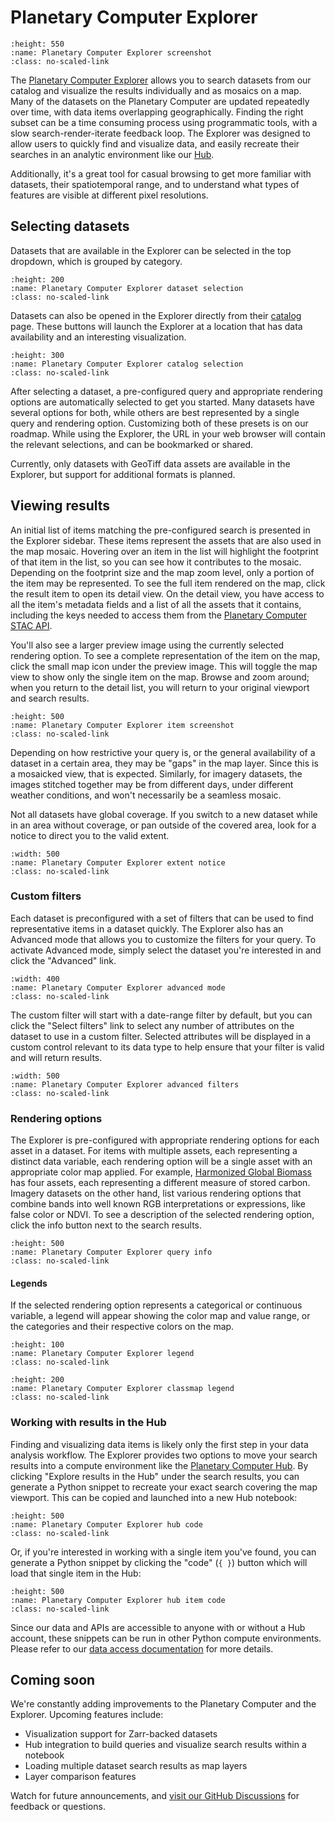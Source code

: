 # Planetary Computer Explorer

```{image} images/explorer-docs.jpg
:height: 550
:name: Planetary Computer Explorer screenshot
:class: no-scaled-link
```

The [Planetary Computer Explorer][1] allows you to search datasets from our
catalog and visualize the results individually and as mosaics on a map. Many of
the datasets on the Planetary Computer are updated repeatedly over time, with
data items overlapping geographically. Finding the right subset can be a time
consuming process using programmatic tools, with a slow search-render-iterate
feedback loop. The Explorer was designed to allow users to quickly find and
visualize data, and easily recreate their searches in an analytic environment
like our [Hub][pc-docs-hub].

Additionally, it's a great tool for casual browsing to get more familiar with
datasets, their spatiotemporal range, and to understand what types of
features are visible at different pixel resolutions.

## Selecting datasets

Datasets that are available in the Explorer can be selected in the top dropdown,
which is grouped by category.

```{image} images/explorer-ds.jpg
:height: 200
:name: Planetary Computer Explorer dataset selection
:class: no-scaled-link
```

Datasets can also be opened in the Explorer directly from their
[catalog][pc-catalog] page. These buttons will launch the Explorer at a
location that has data availability and an interesting visualization.

```{image} images/explorer-launch.jpg
:height: 300
:name: Planetary Computer Explorer catalog selection
:class: no-scaled-link
```

After selecting a dataset, a pre-configured query and appropriate rendering
options are automatically selected to get you started. Many datasets have
several options for both, while others are best represented by a single query
and rendering option. Customizing both of these presets is on our roadmap.
While using the Explorer, the URL in your web browser will contain the relevant
selections, and can be bookmarked or shared.

Currently, only datasets with GeoTiff data assets are available in the Explorer,
but support for additional formats is planned.

## Viewing results

An initial list of items matching the pre-configured search is presented in the
Explorer sidebar. These items represent the assets that are also used in the map
mosaic. Hovering over an item in the list will highlight the footprint of that
item in the list, so you can see how it contributes to the mosaic. Depending on
the footprint size and the map zoom level, only a portion of the item may be
represented. To see the full item rendered on the map, click the result item to
open its detail view. On the detail view, you have access to all the item's
metadata fields and a list of all the assets that it contains, including the
keys needed to access them from the [Planetary Computer STAC API][pc-docs-api].

You'll also see a larger preview image using the currently selected rendering
option. To see a complete representation of the item on the map, click the small
map icon under the preview image. This will toggle the map view to show only the
single item on the map. Browse and zoom around; when you return to the detail
list, you will return to your original viewport and search results.

```{image} images/explorer-item.png
:height: 500
:name: Planetary Computer Explorer item screenshot
:class: no-scaled-link
```

Depending on how restrictive your query is, or the general availability of
a dataset in a certain area, they may be "gaps" in the map layer. Since this is
a mosaicked view, that is expected. Similarly, for imagery datasets, the images
stitched together may be from different days, under different weather
conditions, and won't necessarily be a seamless mosaic.

Not all datasets have global coverage. If you switch to a new dataset while in
an area without coverage, or pan outside of the covered area, look for a notice
to direct you to the valid extent.

```{image} images/explorer-extent.png
:width: 500
:name: Planetary Computer Explorer extent notice
:class: no-scaled-link
```

### Custom filters

Each dataset is preconfigured with a set of filters that can be used to find
representative items in a dataset quickly. The Explorer also has an Advanced mode
that allows you to customize the filters for your query. To activate Advanced mode, simply select the dataset you're interested in and click the "Advanced" link.

```{image} images/explorer-advanced.jpg
:width: 400
:name: Planetary Computer Explorer advanced mode
:class: no-scaled-link
```

The custom filter will start with a date-range filter by default, but you can
click the "Select filters" link to select any number of attributes on the
dataset to use in a custom filter. Selected attributes will be displayed in a
custom control relevant to its data type to help ensure that your filter is
valid and will return results.

```{image} images/explorer-advanced-filters.jpg
:width: 500
:name: Planetary Computer Explorer advanced filters
:class: no-scaled-link
```

### Rendering options

The Explorer is pre-configured with appropriate rendering options for each asset
in a dataset. For items with multiple assets, each representing a distinct data
variable, each rendering option will be a single asset with an appropriate color
map applied. For example, [Harmonized Global Biomass][hgb] has four assets, each
representing a different measure of stored carbon. Imagery datasets on the other
hand, list various rendering options that combine bands into well known RGB
interpretations or expressions, like false color or NDVI. To see a description of the
selected rendering option, click the info button next to the search results.

```{image} images/explorer-queryinfo.png
:height: 500
:name: Planetary Computer Explorer query info
:class: no-scaled-link
```

#### Legends

If the selected rendering option represents a categorical or continuous variable,
a legend will appear showing the color map and value range, or the categories and their respective colors on the map.

```{image} images/explorer-legend.jpg
:height: 100
:name: Planetary Computer Explorer legend
:class: no-scaled-link
```

```{image} images/explorer-legend-class.jpg
:height: 200
:name: Planetary Computer Explorer classmap legend
:class: no-scaled-link
```

### Working with results in the Hub

Finding and visualizing data items is likely only the first step in your data
analysis workflow. The Explorer provides two options to move your search results
into a compute environment like the [Planetary Computer Hub][pc-docs-hub]. By
clicking "Explore results in the Hub" under the search results, you can generate
a Python snippet to recreate your exact search covering the map
viewport. This can be copied and launched into a new Hub notebook:

```{image} images/explorer-hub.png
:height: 500
:name: Planetary Computer Explorer hub code
:class: no-scaled-link
```

Or, if you're interested in working with a single item you've found, you can
generate a Python snippet by clicking the "code" (`{ }`) button which will load
that single item in the Hub:

```{image} images/explorer-item-hub.png
:height: 500
:name: Planetary Computer Explorer hub item code
:class: no-scaled-link
```

Since our data and APIs are accessible to anyone with or without a Hub account,
these snippets can be run in other Python compute environments. Please refer to
our [data access documentation][pc-docs-sas] for more details.

## Coming soon

We're constantly adding improvements to the Planetary Computer and the Explorer. Upcoming features include:

- Visualization support for Zarr-backed datasets
- Hub integration to build queries and visualize search results within a notebook
- Loading multiple dataset search results as map layers
- Layer comparison features

Watch for future announcements, and [visit our GitHub Discussions](https://github.com/microsoft/PlanetaryComputer/discussions) for feedback or questions.

[1]: https://planetarycomputer.microsoft.com/explore
[pc-docs-hub]: https://planetarycomputer.microsoft.com/docs/overview/environment
[pc-docs-api]: https://planetarycomputer.microsoft.com/docs/quickstarts/reading-stac/
[pc-docs-sas]: https://planetarycomputer.microsoft.com/docs/concepts/sas/
[pc-catalog]: https://planetarycomputer.microsoft.com/catalog
[hgb]: https://planetarycomputer.microsoft.com/dataset/hgb
